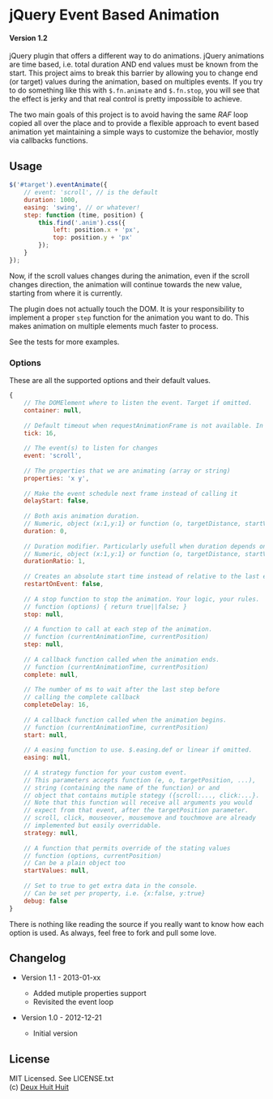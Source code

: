 # jQuery Event Based Animation

#### Version 1.2

jQuery plugin that offers a different way to do animations. jQuery animations are time based,
i.e. total duration AND end values must be known from the start.
This project aims to break this barrier by allowing
you to change end (or target) values during the animation, based on multiples events. If you try
to do something like this with `$.fn.animate` and `$.fn.stop`, you will see that the effect is
jerky and that real control is pretty impossible to achieve. 

The two main goals of this project is to avoid having the same *RAF* loop copied all over
the place and to provide a flexible approach to event based animation yet maintaining a
simple ways to customize the behavior, mostly via callbacks functions.

## Usage

````javascript
$('#target').eventAnimate({
	// event: 'scroll', // is the default
	duration: 1000,
	easing: 'swing', // or whatever!
	step: function (time, position) {
		this.find('.anim').css({
			left: position.x + 'px',
			top: position.y + 'px'
		});
	}
});
````

Now, if the scroll values changes during the animation, even if the scroll
changes direction, the animation will continue towards the new value, starting
from where it is currently.

The plugin does not actually touch the DOM. It is your responsibility to implement
a proper `step` function for the animation you want to do. This makes animation on multiple elements
much faster to process.

See the tests for more examples.

### Options

These are all the supported options and their default values.

````javascript
{
	// The DOMElement where to listen the event. Target if omitted.
	container: null,
	
	// Default timeout when requestAnimationFrame is not available. In ms.
	tick: 16,
	
	// The event(s) to listen for changes
	event: 'scroll', 
	
	// The properties that we are animating (array or string)
	properties: 'x y',
	
	// Make the event schedule next frame instead of calling it
	delayStart: false,
	
	// Both axis animation duration.
	// Numeric, object (x:1,y:1} or function (o, targetDistance, startValues, targetValues)
	duration: 0, 
	
	// Duration modifier. Particularly usefull when duration depends on distance.
	// Numeric, object (x:1,y:1} or function (o, targetDistance, startValues, targetValues)
	durationRatio: 1, 
	
	// Creates an absolute start time instead of relative to the last event
	restartOnEvent: false,
	
	// A stop function to stop the animation. Your logic, your rules.
	// function (options) { return true||false; }
	stop: null,
	
	// A function to call at each step of the animation.
	// function (currentAnimationTime, currentPosition)
	step: null,
	
	// A callback function called when the animation ends.
	// function (currentAnimationTime, currentPosition)
	complete: null,
	
	// The number of ms to wait after the last step before
	// calling the complete callback
	completeDelay: 16,
	
	// A callback function called when the animation begins.
	// function (currentAnimationTime, currentPosition)
	start: null, 
	
	// A easing function to use. $.easing.def or linear if omitted.
	easing: null,
	
	// A strategy function for your custom event.
	// This parameters accepts function (e, o, targetPosition, ...),
	// string (containing the name of the function) or and
	// object that contains mutiple stategy ({scroll:..., click:...}.
	// Note that this function will receive all arguments you would
	// expect from that event, after the targetPosition parameter.
	// scroll, click, mouseover, mousemove and touchmove are already
	// implemented but easily overridable.
	strategy: null,
	
	// A function that permits override of the stating values
	// function (options, currentPosition)
	// Can be a plain object too
	startValues: null, 
	
	// Set to true to get extra data in the console.
	// Can be set per property, i.e. {x:false, y:true}
	debug: false
}
````

There is nothing like reading the source if you really want to know how each option is used.
As always, feel free to fork and pull some love.

## Changelog

- Version 1.1 - 2013-01-xx
	- Added mutiple properties support
	- Revisited the event loop

- Version 1.0 - 2012-12-21
	- Initial version
	
## License

MIT Licensed. See LICENSE.txt    
(c) [Deux Huit Huit](http://www.deuxhuithuit.com/?ref=github)